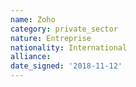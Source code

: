 ```yaml
---
name: Zoho
category: private_sector
nature: Entreprise
nationality: International
alliance: 
date_signed: '2018-11-12'
---
```

    
